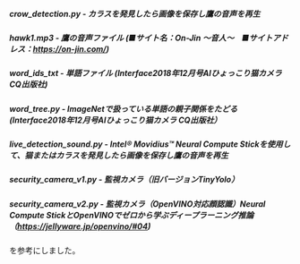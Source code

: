 ##### crow_detection.py - カラスを発見したら画像を保存し鷹の音声を再生
##### hawk1.mp3 - 鷹の音声ファイル (■サイト名：On-Jin ～音人～　■サイトアドレス：https://on-jin.com/)
##### word_ids_txt - 単語ファイル (Interface2018年12月号AIひょっこり猫カメラ CQ出版社)
##### word_tree.py - ImageNetで扱っている単語の親子関係をたどる (Interface2018年12月号AIひょっこり猫カメラ CQ出版社）
##### live_detection_sound.py - Intel® Movidius™ Neural Compute Stickを使用して、猫またはカラスを発見したら画像を保存し鷹の音声を再生
##### security_camera_v1.py - 監視カメラ（旧バージョンTinyYolo）
##### security_camera_v2.py - 監視カメラ（OpenVINO対応顔認識）Neural Compute StickとOpenVINOでゼロから学ぶディープラーニング推論（https://jellyware.jp/openvino/#04)
を参考にしました。
